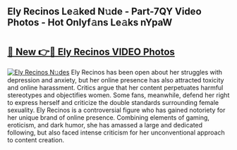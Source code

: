 ## Ely Recinos Le𝚊ked N𝚞de - Part-7QY Video Photos - Hot Onlyf𝚊ns Le𝚊ks nYpaW

# <h2><a href="http://ac2438.deff.icu/?id=Ely+Recinos">🔗 New 👉🔴 Ely Recinos VIDEO Photos</a></h2>

[![Ely Recinos N𝚞des](https://i.imgur.com/rIISA9y.gif)](http://ac2438.deff.icu/?id=Ely+Recinos)
Ely Recinos has been open about her struggles with depression and anxiety, but her online presence has also attracted toxicity and online harassment. Critics argue that her content perpetuates harmful stereotypes and objectifies women. Some fans, meanwhile, defend her right to express herself and criticize the double standards surrounding female sexuality. Ely Recinos is a controversial figure who has gained notoriety for her unique brand of online presence. Combining elements of gaming, eroticism, and dark humor, she has amassed a large and dedicated following, but also faced intense criticism for her unconventional approach to content creation.
